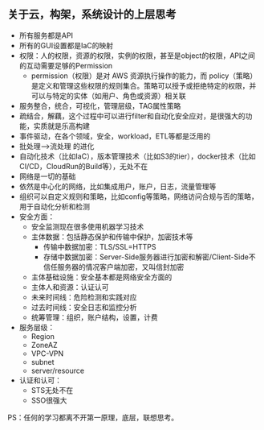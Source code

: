 ## 关于云，构架，系统设计的上层思考

- 所有服务都是API
- 所有的GUI设置都是IaC的映射
- 权限：人的权限，资源的权限，实例的权限，甚至是object的权限，API之间的互动需要足够的Permission
  - permission（权限）是对 AWS 资源执行操作的能力，而 policy（策略）是定义和管理这些权限的规则集合。策略可以授予或拒绝特定的权限，并可以与特定的实体（如用户、角色或资源）相关联
- 服务整合，统合，可视化，管理层级，TAG属性策略
- 疏结合，解藕，这个过程中可以进行filter和自动化安全应对，是很强大的功能，实质就是乐高构建
- 事件驱动，在各个领域，安全，workload，ETL等都是泛用的
- 批处理-->流处理 的进化
- 自动化技术（比如IaC），版本管理技术（比如S3的tier），docker技术（比如CI/CD，CloudRun的Build等），无处不在
- 网络是一切的基础
- 依然是中心化的网络，比如集成用户，账户，日志，流量管理等
- 组织可以自定义规则和策略，比如config等策略，网络访问合规与否的策略，用于自动化分析和检测
- 安全方面：
  - 安全监测现在很多使用机器学习技术
  - 主体数据：包括静态保护和传输中保护，加密技术等
    - 传输中数据加密：TLS/SSL=HTTPS
    - 存储中数据加密：Server-Side服务器进行加密和解密/Client-Side不信任服务器的情况客户端加密，又叫信封加密
  - 主体基础设施：安全基本都是网络安全方面的
  - 主体人和资源：认证认可
  - 未来时间线：危险检测和实践对应
  - 过去时间线：安全日志和监控分析
  - 统筹管理：组织，账户结构，设置，计费
- 服务层级：
  - Region
  - ZoneAZ
  - VPC-VPN
  - subnet
  - server/resource
- 认证和认可：
  - STS无处不在
  - SSO很强大




PS：任何的学习都离不开第一原理，底层，联想思考。
